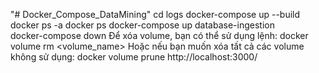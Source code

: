 "# Docker_Compose_DataMining"
cd logs
docker-compose up --build
docker ps -a
docker ps
docker-compose up database-ingestion   
docker-compose down
Để xóa volume, bạn có thể sử dụng lệnh:
docker volume rm <volume_name>
Hoặc nếu bạn muốn xóa tất cả các volume không sử dụng:
docker volume prune
http://localhost:3000/